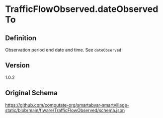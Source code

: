 # TrafficFlowObserved.dateObservedTo

## Definition
Observation period end date and time. See `dateObserved`

## Version
1.0.2

## Original Schema
https://github.com/computate-org/smartabyar-smartvillage-static/blob/main/fiware/TrafficFlowObserved/schema.json
